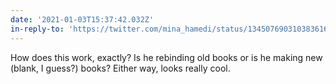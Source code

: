 ```yaml
---
date: '2021-01-03T15:37:42.032Z'
in-reply-to: 'https://twitter.com/mina_hamedi/status/1345076903103836160?s=19'
---
```


How does this work, exactly? Is he rebinding old books or is he making new (blank, I guess?) books? Either way, looks really cool.
